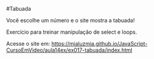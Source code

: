 #Tabuada

Você escolhe um número e o site mostra a tabuada!

Exercício para treinar manipulação de  select e loops.

Acesse o site em: https://mialuzmia.github.io/JavaScript-CursoEmVideo/aula14ex/ex017-tabuada/index.html
